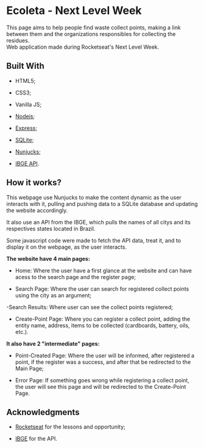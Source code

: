 # Ecoleta - Next Level Week

This page aims to help people find waste collect points, making a link between them and the organizations responsibles for collecting the residues.    
Web application made during Rocketseat's Next Level Week.

## Built With

- HTML5;

- CSS3;

- Vanilla JS;

- [Nodejs](https://nodejs.org/en/);

- [Express](https://expressjs.com/pt-br/);

- [SQLite](https://www.sqlite.org/index.html);

- [Nunjucks](https://github.com/mozilla/nunjucks);

- [IBGE API](https://servicodados.ibge.gov.br/api/docs).

## How it works?

This webpage use Nunjucks to make the content dynamic as the user interacts with it, pulling and pushing data to a SQLite database and updating the website accordingly.  

It also use an API from the IBGE, which pulls the names of all citys and its respectives states located in Brazil.  

Some javascript code were made to fetch the API data, treat it, and to display it on the webpage, as the user interacts.

**The website have 4 main pages:**  

- Home: Where the user have a first glance at the website and can have acess to the search page and the register page;

- Search Page: Where the user can search for registered collect points using the city as an argument;

-Search Results: Where user can see the collect points registered;

- Create-Point Page: Where you can register a collect point, adding the entity name, address, items to be collected (cardboards, battery, oils, etc.).

**It also have 2 "intermediate" pages:**  

- Point-Created Page: Where the user will be informed, after registered a point, if the register was a success, and after that be redirected to the Main Page;

- Error Page: If something goes wrong while registering a collect point, the user will see this page and will be redirected to the Create-Point Page.

## Acknowledgments

- [Rocketseat](https://rocketseat.com.br/) for the lessons and opportunity;

- [IBGE](https://servicodados.ibge.gov.br/api/docs) for the API.

